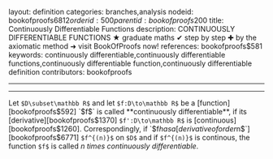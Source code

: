 layout: definition
categories: branches,analysis
nodeid: bookofproofs$6812
orderid: 500
parentid: bookofproofs$200
title: Continuously Differentiable Functions
description: CONTINUOUSLY DIFFERENTIABLE FUNCTIONS ★ graduate maths ✔ step by step ✚ by the axiomatic method ➜ visit BookOfProofs now!
references: bookofproofs$581
keywords: continuously differentiable,continuously differentiable functions,continuously differentiable function,continuously differentiable definition
contributors: bookofproofs

---


---

Let `$D\subset\mathbb R$` and let `$f:D\to\mathbb R$` be a [function][bookofproofs$592] `$f$` is called **continuously differentiable**, if its [derivative][bookofproofs$1370] `$f':D\to\mathbb R$` is [continuous][bookofproofs$1260].
Correspondingly, if `$f$` has a [derivative of order `$n$`][bookofproofs$6771] `$f^{(n)}$` on `$D$` and if `$f^{(n)}$` is continous, the function `$f$` is called *$n$ times continuously differentiable*.
